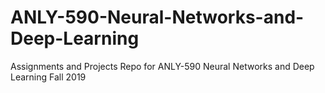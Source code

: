 # ANLY-590-Neural-Networks-and-Deep-Learning
Assignments and Projects Repo for ANLY-590 Neural Networks and Deep Learning Fall 2019
